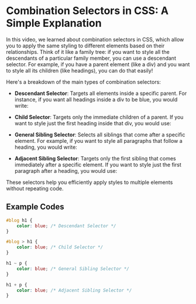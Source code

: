 # Combination Selectors in CSS: A Simple Explanation

In this video, we learned about combination selectors in CSS, which allow you to apply the same styling to different elements based on their relationships. Think of it like a family tree: if you want to style all the descendants of a particular family member, you can use a descendant selector. For example, if you have a parent element (like a div) and you want to style all its children (like headings), you can do that easily!

Here's a breakdown of the main types of combination selectors:

- **Descendant Selector**: Targets all elements inside a specific parent. For instance, if you want all headings inside a div to be blue, you would write:
  
- **Child Selector**: Targets only the immediate children of a parent. If you want to style just the first heading inside that div, you would use:

- **General Sibling Selector**: Selects all siblings that come after a specific element. For example, if you want to style all paragraphs that follow a heading, you would write:

- **Adjacent Sibling Selector**: Targets only the first sibling that comes immediately after a specific element. If you want to style just the first paragraph after a heading, you would use:

These selectors help you efficiently apply styles to multiple elements without repeating code.

## Example Codes
```css
#blog h1 {
    color: blue; /* Descendant Selector */
}

#blog > h1 {
    color: blue; /* Child Selector */
}

h1 ~ p {
    color: blue; /* General Sibling Selector */
}

h1 + p {
    color: blue; /* Adjacent Sibling Selector */
}
```